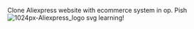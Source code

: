 Clone Aliexpress website with ecommerce system in op.
Pish ![1024px-Aliexpress_logo svg](https://user-images.githubusercontent.com/73909878/118854928-160ed300-b88a-11eb-97ea-9023a7b1b0d0.png)
learning!
